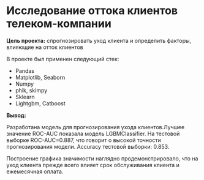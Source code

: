 # Исследование оттока клиентов телеком-компании

**Цель проекта:** спрогнозировать уход клиента и определить факторы, влияющие на отток клиентов


В проекте был применен следующий стек:
- Pandas
- Matplotlib, Seaborn
- Numpy
- phik, skimpy
- Sklearn
- Lightgbm, Catboost


 **Вывод:**

Разработана модель для прогнозирования ухода клиентов.Лучшее значение ROC-AUC показала модель LGBMClassifier. На тестовой выборке ROC-AUC=0.887, что говорит о высокой точности прогнозирования модели. Accuracy тестовой выборки: 0.853.

Построение графика значимости наглядно продемонстрировало, что на уход клиента прежде всего влияет срок обслуживания клиента и ежемесячная оплата.
